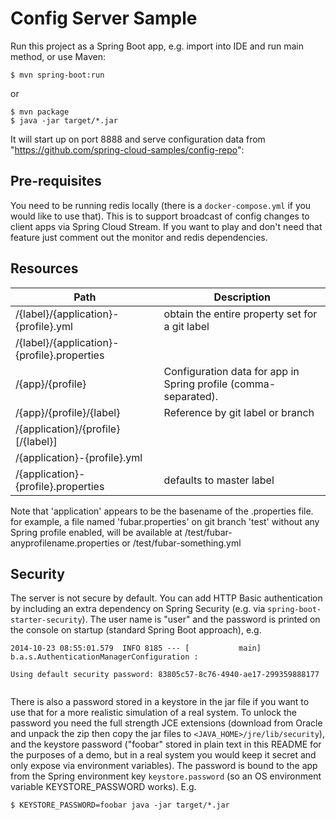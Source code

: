 # Config Server Sample

Run this project as a Spring Boot app, e.g. import into IDE and run
main method, or use Maven: 

```
$ mvn spring-boot:run
```

or

```
$ mvn package
$ java -jar target/*.jar
```

It will start up on port 8888 and serve configuration data from
"https://github.com/spring-cloud-samples/config-repo":

## Pre-requisites

You need to be running redis locally (there is a `docker-compose.yml` if you would
like to use that). This is to support broadcast of config changes to client apps
via Spring Cloud Stream. If you want to play and don't need that feature just
comment out the monitor and redis dependencies.

## Resources

| Path             | Description  |
|------------------|--------------|
|/{label}/{application}-{profile}.yml|obtain the entire property set for a git label|
|/{label}/{application}-{profile}.properties||
| /{app}/{profile} | Configuration data for app in Spring profile (comma-separated).|
| /{app}/{profile}/{label} | Reference by git label or branch|
|/{application}/{profile}[/{label}]||
|/{application}-{profile}.yml||
|/{application}-{profile}.properties|defaults to master label|

Note that 'application' appears to be the basename of the .properties file.  for example,
a file named 'fubar.properties' on git branch 'test' without any Spring profile enabled,
will be available at /test/fubar-anyprofilename.properties or /test/fubar-something.yml

## Security

The server is not secure by default. You can add HTTP Basic
authentication by including an extra dependency on Spring Security
(e.g. via `spring-boot-starter-security`). The user name is "user" and
the password is printed on the console on startup (standard Spring
Boot approach), e.g.

```
2014-10-23 08:55:01.579  INFO 8185 --- [           main] b.a.s.AuthenticationManagerConfiguration : 

Using default security password: 83805c57-8c76-4940-ae17-299359888177


```

There is also a password stored in a keystore in the jar file if you
want to use that for a more realistic simulation of a real system. To
unlock the password you need the full strength JCE extensions
(download from Oracle and unpack the zip then copy the jar files to
`<JAVA_HOME>/jre/lib/security`), and the keystore password ("foobar"
stored in plain text in this README for the purposes of a demo, but in
a real system you would keep it secret and only expose via environment
variables).  The password is bound to the app from the Spring
environment key `keystore.password` (so an OS environment variable
KEYSTORE_PASSWORD works).  E.g.

```
$ KEYSTORE_PASSWORD=foobar java -jar target/*.jar
```
